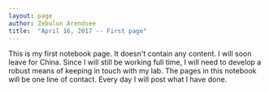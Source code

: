 ```yaml
---
layout: page
author: Zebulun Arendsee
title:  "April 16, 2017 -- First page"
---
```


This is my first notebook page. It doesn't contain any content. I will soon
leave for China. Since I will still be working full time, I will need to
develop a robust means of keeping in touch with my lab. The pages in this
notebook will be one line of contact. Every day I will post what I have done.
